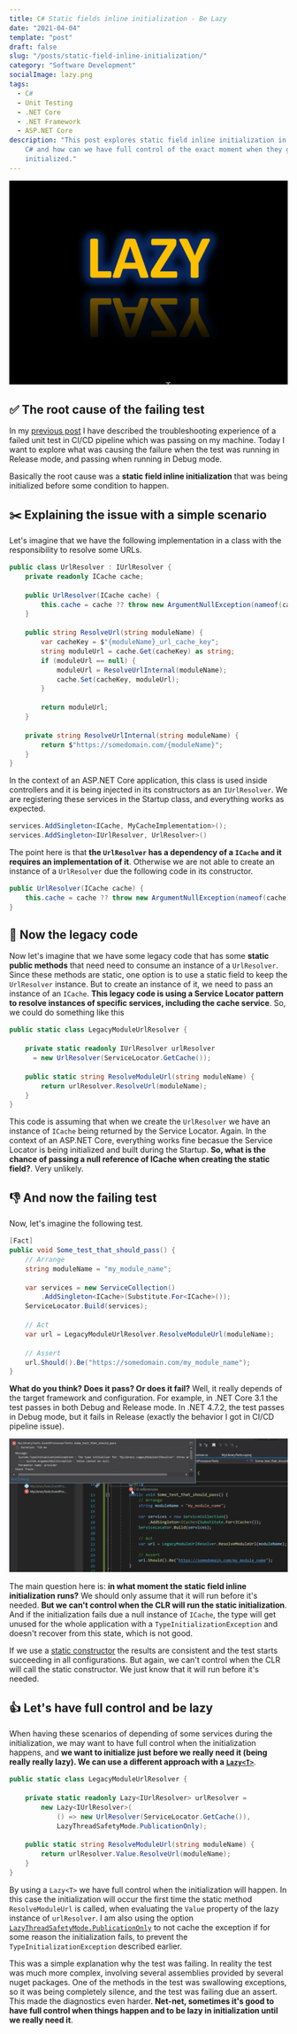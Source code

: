 ```yaml
---
title: C# Static fields inline initialization - Be Lazy
date: "2021-04-04"
template: "post"
draft: false
slug: "/posts/static-field-inline-initialization/"
category: "Software Development"
socialImage: lazy.png
tags:
  - C#
  - Unit Testing
  - .NET Core
  - .NET Framework
  - ASP.NET Core
description: "This post explores static field inline initialization in
    C# and how can we have full control of the exact moment when they get
    initialized."
---
```

![Be Lazy](./lazy.png)

## ✅ The root cause of the failing test

In my [previous post](/posts/chasing-failed-test/) I have described the
troubleshooting experience of a failed unit test in CI/CD pipeline which was
passing on my machine. Today I want to explore what was causing the failure when
the test was running in Release mode, and passing when running in Debug mode.

Basically the root cause was a **static field inline initialization** that
was being initialized before some condition to happen.

## ✂️ Explaining the issue with a simple scenario

Let's imagine that we have the following implementation in a class with the
responsibility to resolve some URLs.

```csharp
public class UrlResolver : IUrlResolver {
    private readonly ICache cache;

    public UrlResolver(ICache cache) {
        this.cache = cache ?? throw new ArgumentNullException(nameof(cache));
    }

    public string ResolveUrl(string moduleName) {
        var cacheKey = $"{moduleName}_url_cache_key";
        string moduleUrl = cache.Get(cacheKey) as string;
        if (moduleUrl == null) {
            moduleUrl = ResolveUrlInternal(moduleName);
            cache.Set(cacheKey, moduleUrl);
        }

        return moduleUrl;
    }

    private string ResolveUrlInternal(string moduleName) {
        return $"https://somedomain.com/{moduleName}";
    }
}
```

In the context of an ASP.NET Core application, this class is used inside
controllers and it is being injected in its constructors as an
`IUrlResolver`. We are registering these services in the Startup class, and
everything works as expected.

```csharp
services.AddSingleton<ICache, MyCacheImplementation>();
services.AddSingleton<IUrlResolver, UrlResolver>()
```

The point here is that **the `UrlResolver` has a dependency of a `ICache` and it
requires an implementation of it**. Otherwise we are not able to create an
instance of a `UrlResolver` due the following code in its constructor.

```csharp
public UrlResolver(ICache cache) {
    this.cache = cache ?? throw new ArgumentNullException(nameof(cache));
}
```

## 🦹 Now the legacy code

Now let's imagine that we have some legacy code that has some **static public
methods** that need need to consume an instance of a `UrlResolver`. Since these
methods are static, one option is to use a static field to keep the
`UrlResolver` instance. But to create an instance of it, we need to pass an
instance of an `ICache`. **This legacy code is using a Service Locator pattern
to resolve instances of specific services, including the cache service**. So, we
could do something like this

```csharp
public static class LegacyModuleUrlResolver {

    private static readonly IUrlResolver urlResolver
      = new UrlResolver(ServiceLocator.GetCache());

    public static string ResolveModuleUrl(string moduleName) {
        return urlResolver.ResolveUrl(moduleName);
    }
}
```

This code is assuming that when we create the `UrlResolver` we have an instance of
`ICache` being returned by the Service Locator. Again. In the context of an
ASP.NET Core, everything works fine becasue the Service Locator is being initialized
and built during the Startup. **So, what is the chance of passing a null reference of
ICache when creating the static field?**. Very unlikely.

## 👎 And now the failing test

Now, let's imagine the following test.

```csharp
[Fact]
public void Some_test_that_should_pass() {
    // Arrange
    string moduleName = "my_module_name";

    var services = new ServiceCollection()
        .AddSingleton<ICache>(Substitute.For<ICache>());
    ServiceLocator.Build(services);

    // Act
    var url = LegacyModuleUrlResolver.ResolveModuleUrl(moduleName);

    // Assert
    url.Should().Be("https://somedomain.com/my_module_name");
}
```

**What do you think? Does it pass? Or does it fail?** Well, it really depends of the
target framework and configuration. For example, in .NET Core 3.1 the test passes in
both Debug and Release mode. In .NET 4.7.2, the test passes in Debug mode,
but it fails in Release (exactly the behavior I got in CI/CD pipeline issue).

![Test failing](test-failing.png)

The main question here is: **in what moment the static field inline
initialization runs?** We should only assume that it will run
before it's needed. **But we can't control when the CLR will run
the static initialization**. And if the initialization fails due a null instance
of `ICache`, the type will get unused for the whole application with a
`TypeInitializationException` and doesn't recover from this state, which is not good.

If we use a [static
constructor](https://docs.microsoft.com/en-us/dotnet/csharp/programming-guide/classes-and-structs/static-constructors)
the results are consistent and the test starts succeeding in all configurations.
But again, we can't control when the CLR will call the static constructor. We just know that
it will run before it's needed.

## 👍 Let's have full control and be lazy

When having these scenarios of depending of some services during the
initialization, we may want to have full control when the initialization
happens, and **we want to initialize just before we really need it (being really
really lazy). We can use a different approach with a
[`Lazy<T>`](https://docs.microsoft.com/en-us/dotnet/api/system.lazy-1?view=net-5.0)**.

```csharp
public static class LegacyModuleUrlResolver {

    private static readonly Lazy<IUrlResolver> urlResolver =
        new Lazy<IUrlResolver>(
            () => new UrlResolver(ServiceLocator.GetCache()),
            LazyThreadSafetyMode.PublicationOnly);

    public static string ResolveModuleUrl(string moduleName) {
        return urlResolver.Value.ResolveUrl(moduleName);
    }
}
```

By using a `Lazy<T>` we have full control when the initialization will happen.
In this case the initialization will occur the first time the static method
`ResolveModuleUrl` is called, when evaluating the `Value` property of the lazy
instance of `urlResolver`. I am also using the option
[`LazyThreadSafetyMode.PublicationOnly`](https://docs.microsoft.com/en-us/dotnet/api/system.threading.lazythreadsafetymode?view=net-5.0)
to not cache the exception if for some reason the initialization fails, to
prevent the `TypeInitializationException` described earlier.

This was a simple explanation why the test was failing. In reality the test
was much more complex, involving several assemblies provided by several
nuget packages. One of the methods in the test was swallowing
exceptions, so it was being completely silence, and the test was failing due an
assert. This made the diagnostics even harder. **Net-net, sometimes it's good to
have full control when things happen and to be lazy in initialization until we
really need it**.
